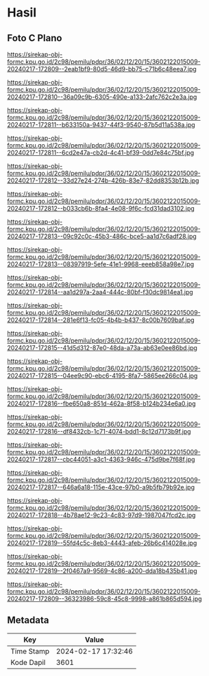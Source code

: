 # Hasil

## Foto C Plano

https://sirekap-obj-formc.kpu.go.id/2c98/pemilu/pdpr/36/02/12/20/15/3602122015009-20240217-172809--2eab1bf9-80d5-46d9-bb75-c71b6c48eea7.jpg

https://sirekap-obj-formc.kpu.go.id/2c98/pemilu/pdpr/36/02/12/20/15/3602122015009-20240217-172810--36a09c9b-6305-490e-a133-2afc762c2e3a.jpg

https://sirekap-obj-formc.kpu.go.id/2c98/pemilu/pdpr/36/02/12/20/15/3602122015009-20240217-172811--b633150a-9437-44f3-9540-87b5d11a538a.jpg

https://sirekap-obj-formc.kpu.go.id/2c98/pemilu/pdpr/36/02/12/20/15/3602122015009-20240217-172811--6cd2e47a-cb2d-4c41-bf39-0dd7e84c75bf.jpg

https://sirekap-obj-formc.kpu.go.id/2c98/pemilu/pdpr/36/02/12/20/15/3602122015009-20240217-172812--33d27e24-274b-426b-83e7-82dd8353b12b.jpg

https://sirekap-obj-formc.kpu.go.id/2c98/pemilu/pdpr/36/02/12/20/15/3602122015009-20240217-172812--b033cb6b-8fa4-4e08-9f6c-fcd31dad3102.jpg

https://sirekap-obj-formc.kpu.go.id/2c98/pemilu/pdpr/36/02/12/20/15/3602122015009-20240217-172813--09c92c0c-45b3-486c-bce5-aa1d7c6adf28.jpg

https://sirekap-obj-formc.kpu.go.id/2c98/pemilu/pdpr/36/02/12/20/15/3602122015009-20240217-172813--08397919-5efe-41e1-9968-eeeb858a98e7.jpg

https://sirekap-obj-formc.kpu.go.id/2c98/pemilu/pdpr/36/02/12/20/15/3602122015009-20240217-172814--aa1d297a-2aa4-444c-80bf-f30dc9814ea1.jpg

https://sirekap-obj-formc.kpu.go.id/2c98/pemilu/pdpr/36/02/12/20/15/3602122015009-20240217-172814--281e6f13-fc05-4b4b-b437-8c00b7609baf.jpg

https://sirekap-obj-formc.kpu.go.id/2c98/pemilu/pdpr/36/02/12/20/15/3602122015009-20240217-172815--41d5d312-87e0-48da-a73a-ab63e0ee86bd.jpg

https://sirekap-obj-formc.kpu.go.id/2c98/pemilu/pdpr/36/02/12/20/15/3602122015009-20240217-172815--04ee9c90-ebc6-4195-8fa7-5865ee266c04.jpg

https://sirekap-obj-formc.kpu.go.id/2c98/pemilu/pdpr/36/02/12/20/15/3602122015009-20240217-172816--fbe650a8-851d-462a-8f58-b124b234e6a0.jpg

https://sirekap-obj-formc.kpu.go.id/2c98/pemilu/pdpr/36/02/12/20/15/3602122015009-20240217-172816--df8432cb-1c71-4074-bdd1-8c12d7173b9f.jpg

https://sirekap-obj-formc.kpu.go.id/2c98/pemilu/pdpr/36/02/12/20/15/3602122015009-20240217-172817--cbc44051-a3c1-4363-946c-475d9be7f68f.jpg

https://sirekap-obj-formc.kpu.go.id/2c98/pemilu/pdpr/36/02/12/20/15/3602122015009-20240217-172817--646a6a18-115e-43ce-97b0-a9b5fb79b92e.jpg

https://sirekap-obj-formc.kpu.go.id/2c98/pemilu/pdpr/36/02/12/20/15/3602122015009-20240217-172818--4b78ae12-9c23-4c83-97d9-1987047fcd2c.jpg

https://sirekap-obj-formc.kpu.go.id/2c98/pemilu/pdpr/36/02/12/20/15/3602122015009-20240217-172819--55fd4c5c-8eb3-4443-afeb-26b6c414028e.jpg

https://sirekap-obj-formc.kpu.go.id/2c98/pemilu/pdpr/36/02/12/20/15/3602122015009-20240217-172819--2f0467a9-9569-4c86-a200-dda18b435b41.jpg

https://sirekap-obj-formc.kpu.go.id/2c98/pemilu/pdpr/36/02/12/20/15/3602122015009-20240217-172809--36323986-59c8-45c8-9998-a861b865d594.jpg


## Metadata

| Key        | Value               |
| ---------- | ------------------- |
| Time Stamp | 2024-02-17 17:32:46 |
| Kode Dapil | 3601                |




